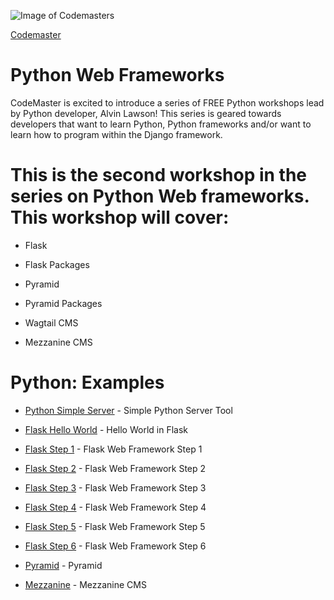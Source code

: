 ![Image of Codemasters](http://www.codemaster.nyc/uploads/4/8/4/6/48467487/1425663631.png)

[Codemaster]

# Python Web Frameworks

CodeMaster is excited to introduce a series of FREE Python workshops lead by Python developer, Alvin Lawson! This series is geared towards developers that want to learn Python, Python frameworks and/or want to learn how to program within the Django framework. 

# This is the second workshop in the series on Python Web frameworks. This workshop will cover: 

* Flask

* Flask Packages

* Pyramid

* Pyramid Packages

* Wagtail CMS 

* Mezzanine CMS 

# Python: Examples
* [Python Simple Server] - Simple Python Server Tool

* [Flask Hello World] - Hello World in Flask

* [Flask Step 1] - Flask Web Framework Step 1

* [Flask Step 2] - Flask Web Framework Step 2

* [Flask Step 3] - Flask Web Framework Step 3

* [Flask Step 4] - Flask Web Framework Step 4

* [Flask Step 5] - Flask Web Framework Step 5

* [Flask Step 6] - Flask Web Framework Step 6

* [Pyramid] - Pyramid

* [Mezzanine] - Mezzanine CMS

[Codemaster]:http://www.codemaster.nyc/

[Python Simple Server]:https://github.com/al11588/PythonWorkshopDay2/tree/master/example1

[Flask Hello World]:https://github.com/al11588/PythonWorkshopDay2/tree/master/example2

[Flask Step 1]:https://github.com/al11588/PythonWorkshopDay2/tree/master/example3
[Flask Step 2]:https://github.com/al11588/PythonWorkshopDay2/tree/master/example4
[Flask Step 3]:https://github.com/al11588/PythonWorkshopDay2/tree/master/example5
[Flask Step 4]:https://github.com/al11588/PythonWorkshopDay2/tree/master/example6
[Flask Step 5]:https://github.com/al11588/PythonWorkshopDay2/tree/master/example7
[Flask Step 6]:https://github.com/al11588/PythonWorkshopDay2/tree/master/example8
[Pyramid]:https://github.com/al11588/PythonWorkshopDay2/tree/master/example9
[Mezzanine]:https://github.com/al11588/PythonWorkshopDay2/tree/master/example10

